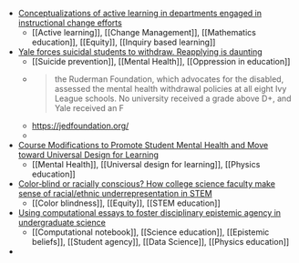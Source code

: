 - [Conceptualizations of active learning in departments engaged in instructional change efforts](https://journals.sagepub.com/doi/abs/10.1177/14697874221131300#.Y2-dEub5vsI.twitter)
	- [[Active learning]], [[Change Management]], [[Mathematics education]], [[Equity]], [[Inquiry based learning]]
- [Yale forces suicidal students to withdraw. Reapplying is daunting](https://www.washingtonpost.com/dc-md-va/2022/11/11/yale-suicides-mental-health-withdrawals/)
	- [[Suicide prevention]], [[Mental Health]], [[Oppression in education]]
	- >the Ruderman Foundation, which advocates for the disabled, assessed the 
	  mental health withdrawal policies at all eight Ivy League schools. No university received a grade above D+, and Yale received an F
	- https://jedfoundation.org/
	-
- [Course Modifications to Promote Student Mental Health and Move toward Universal Design for Learning](https://aapt.scitation.org/doi/10.1119/5.0051626)
	- [[Mental Health]], [[Universal design for learning]], [[Physics education]]
- [Color‐blind or racially conscious? How college science faculty make sense of racial/ethnic underrepresentation in STEM](https://onlinelibrary.wiley.com/doi/10.1002/tea.21775?af=R)
	- [[Color blindness]], [[Equity]], [[STEM education]]
- [Using computational essays to foster disciplinary epistemic agency in undergraduate science](https://onlinelibrary.wiley.com/doi/10.1002/tea.21821?af=R)
	- [[Computational notebook]], [[Science education]], [[Epistemic beliefs]], [[Student agency]], [[Data Science]], [[Physics education]]
-